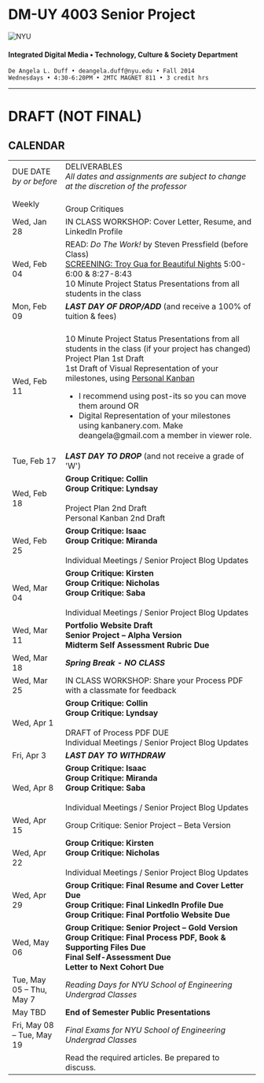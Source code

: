 # DM-UY 4003 Senior Project

![NYU](http://ws2.polishedsolid.com/de/nyu_soe_logo.png)
#### Integrated Digital Media • Technology, Culture & Society Department 

    De Angela L. Duff • deangela.duff@nyu.edu • Fall 2014 
    Wednesdays • 4:30-6:20PM • 2MTC MAGNET 811 • 3 credit hrs

---

# DRAFT (NOT FINAL)

## CALENDAR


<table>
<tr>
    <td>DUE DATE<br>
    <i>by or before</i></td>
    <td>DELIVERABLES<br><i>All dates and assignments are subject to change at the discretion of the professor</i></td>
   
</tr>
<tr>
    <td>Weekly</td>
    <td><br>Group Critiques</td>    
</tr>
<tr>
    <td>Wed, Jan 28</td>
    <td>IN CLASS WORKSHOP: Cover Letter, Resume, and LinkedIn Profile</td>  
</tr>
<tr>
    <td>Wed, Feb 04</td>
    <td>READ: <i>Do The Work!</i> by Steven Pressfield (before Class)<br><a href="http://www.youtube.com/watch?v=9l5JhBL1VSA" target="_blank">SCREENING: Troy Gua for Beautiful Nights</a> 5:00-6:00 &amp; 8:27-8:43<br>10 Minute Project Status Presentations from all students in the class</td> 
</tr>
<tr>
    <td>Mon, Feb 09</td>
    <td><strong><i>LAST DAY OF DROP/ADD</i></strong> (and receive a 100% of tuition &amp; fees)</td> 
</tr>

<tr>
    <td>Wed, Feb 11</td>
    <td><br>10 Minute Project Status Presentations from all students in the class (if your project has changed)<br>Project Plan 1st Draft<br>1st Draft of Visual Representation of your milestones, using <a href="http://personalkanban.com" target="_blank">Personal Kanban</a> 
    <ul>
    <li>I recommend using post-its so you can move them around
    OR</li>
    <li>Digital Representation of your milestones using kanbanery.com. Make deangela@gmail.com a member in viewer role.</li>
    </ul></td> 
</tr>
<tr>
    <td>Tue, Feb 17</td>
    <td><strong><i>LAST DAY TO DROP</i></strong> (and not receive a grade of 'W')</td> 
</tr>
<tr>
    <td>Wed, Feb 18</td>
    <td><strong>Group Critique: Collin<br>Group Critique: Lyndsay</strong><br><br>Project Plan 2nd Draft<br>Personal Kanban 2nd Draft</td> 
</tr>
<tr>
    <td>Wed, Feb 25</td>
    <td><strong>Group Critique: Isaac<br>Group Critique: Miranda</strong><br><br>Individual Meetings / Senior Project Blog Updates</td> 
</tr>
<tr>
    <td>Wed, Mar 04</td>
    <td><strong>Group Critique: Kirsten<br>Group Critique: Nicholas<br>Group Critique: Saba</strong><br><br>Individual Meetings / Senior Project Blog Updates</td> 
</tr>
<tr>
    <td>Wed, Mar 11</td>
    <td><strong>Portfolio Website Draft<br>
    Senior Project – Alpha Version<br>Midterm Self Assessment Rubric Due</strong></td> 
</tr>
<tr>
    <td>Wed, Mar 18</td>
    <td><strong><i>Spring Break - NO CLASS</i></strong></td> 
</tr>
<tr>
    <td>Wed, Mar 25</td>
    <td>IN CLASS WORKSHOP: Share your Process PDF with a classmate for feedback</td> 
</tr>
<tr>
    <td>Wed, Apr 1</td>
    <td><strong>Group Critique: Collin<br>Group Critique: Lyndsay</strong><br><br>DRAFT of Process PDF DUE<br>Individual Meetings / Senior Project Blog Updates</td> 
</tr>
<tr>
    <td>Fri, Apr 3</td>
    <td><strong><i>LAST DAY TO WITHDRAW</i></strong></td> 
</tr>

<tr>
    <td>Wed, Apr 8</td>
    <td><strong>Group Critique: Isaac<br>Group Critique: Miranda<br>Group Critique: Saba</strong><br><br>Individual Meetings / Senior Project Blog Updates</td> 
</tr>
<tr>
    <td>Wed, Apr 15</td>
    <td><strnng>Group Critique: Senior Project – Beta Version</strnng></td> 
</tr>
<tr>
    <td>Wed, Apr 22</td>
    <td><strong>Group Critique: Kirsten<br>Group Critique: Nicholas</strong><br><br>Individual Meetings / Senior Project Blog Updates</td> 
</tr>
<tr>
    <td>Wed, Apr 29</td>
    <td><strong>Group Critique: Final Resume and Cover Letter Due<br>
    Group Critique: Final LinkedIn Profile Due<br>
    Group Critique: Final Portfolio Website Due<br></strong></td> 
</tr>
<tr>
    <td>Wed, May 06</td>
    <td><strong>Group Critique: Senior Project – Gold Version<br>
    Group Critique: Final Process PDF, Book &amp; Supporting Files Due<br>
    Final Self-Assessment Due<br>
    Letter to Next Cohort Due</strong></td> 
</tr>
<tr>
    <td>Tue, May 05 – Thu, May 7</td>
    <td><i>Reading Days for NYU School of Engineering Undergrad Classes</i></td> 
</tr>
<tr>
    <td>May TBD</td>
    <td><strong>End of Semester Public Presentations</strong></td>
</tr>
<tr>
    <td>Fri, May 08 – Tue, May 19</td>
    <td><i>Final Exams for NYU School of Engineering Undergrad Classes</i></td> 
</tr>
<tr>
    <td></td>
    <td>Read the required articles. Be prepared to discuss.</td>   
</tr>
</table>



